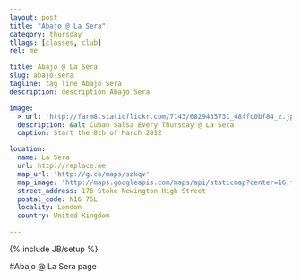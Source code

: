 ```yaml
---
layout: post
title: "Abajo @ La Sera"
category: thursday 
tllags: [classes, club]
rel: me

title: Abajo @ La Sera
slug: abajo-sera
tagline: tag line Abajo Sera
description: description Abajo Sera

image: 
  > url: 'http://farm8.staticflickr.com/7143/6829435731_48ffc0bf84_z.jpg'
  description: &alt Cuban Salsa Every Thursday @ La Sera
  caption: Start the 8th of March 2012

location:
  name: La Sera
  url: http://replace.me
  map_url: 'http://g.co/maps/szkqv'
  map_image: 'http://maps.googleapis.com/maps/api/staticmap?center=16,flaxman,terrace,wc1,London&amp;zoom=15&amp;size=198x198&amp;markers=color:red%7Clabel:a%7C51.527717,-0.128275&amp;sensor=false'
  street_address: 176 Stoke Newington High Street
  postal_code: N16 75L
  locality: London
  country: United Kingdom

---
```

{% include JB/setup %}

#Abajo @ La Sera page

